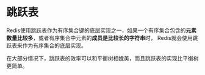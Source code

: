 # 跳跃表

​	Redis使用跳跃表作为有序集合键的底层实现之一，如果一个有序集合包含的**元素数量比较多**，或者有序集合中元素的**成员是比较长的字符串**时， Redis就会使用跳跃表来作为有序集合的底层实现。



在大部分情况下，跳跃表的效率可以和平衡树相媲美，而且跳跃表的实现比平衡树更简单。



